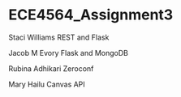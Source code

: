 # ECE4564_Assignment3

Staci Williams 
REST and Flask 

Jacob M Evory 
Flask and MongoDB

Rubina Adhikari
Zeroconf

Mary Hailu 
Canvas API 
